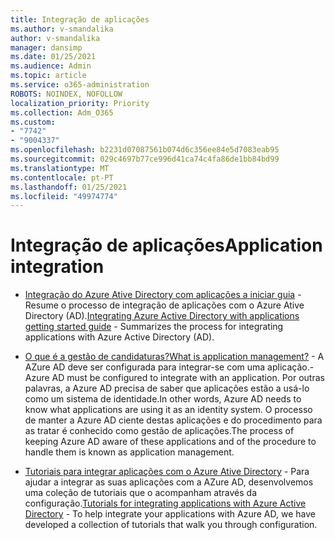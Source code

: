 ```yaml
---
title: Integração de aplicações
ms.author: v-smandalika
author: v-smandalika
manager: dansimp
ms.date: 01/25/2021
ms.audience: Admin
ms.topic: article
ms.service: o365-administration
ROBOTS: NOINDEX, NOFOLLOW
localization_priority: Priority
ms.collection: Adm_O365
ms.custom:
- "7742"
- "9004337"
ms.openlocfilehash: b2231d07087561b074d6c356ee84e5d7083eab95
ms.sourcegitcommit: 029c4697b77ce996d41ca74c4fa86de1bb84bd99
ms.translationtype: MT
ms.contentlocale: pt-PT
ms.lasthandoff: 01/25/2021
ms.locfileid: "49974774"
---
```

# <a name="application--integration"></a><span data-ttu-id="a46aa-102">Integração de aplicações</span><span class="sxs-lookup"><span data-stu-id="a46aa-102">Application  integration</span></span>

- <span data-ttu-id="a46aa-103">[Integração do Azure Ative Directory com aplicações a iniciar guia](https://docs.microsoft.com/azure/active-directory/manage-apps/plan-an-application-integration)  - Resume o processo de integração de aplicações com o Azure Ative Directory (AD).</span><span class="sxs-lookup"><span data-stu-id="a46aa-103">[Integrating Azure Active Directory with applications getting started guide](https://docs.microsoft.com/azure/active-directory/manage-apps/plan-an-application-integration)  - Summarizes the process for integrating applications with Azure Active Directory (AD).</span></span>

- [<span data-ttu-id="a46aa-104">O que é a gestão de candidaturas?</span><span class="sxs-lookup"><span data-stu-id="a46aa-104">What is application management?</span></span>](https://docs.microsoft.com/azure/active-directory/manage-apps/what-is-application-management)  <span data-ttu-id="a46aa-105">- A AZure AD deve ser configurada para integrar-se com uma aplicação.</span><span class="sxs-lookup"><span data-stu-id="a46aa-105">- Azure AD must be configured to integrate with an application.</span></span> <span data-ttu-id="a46aa-106">Por outras palavras, a Azure AD precisa de saber que aplicações estão a usá-lo como um sistema de identidade.</span><span class="sxs-lookup"><span data-stu-id="a46aa-106">In other words, Azure AD needs to know what applications are using it as an identity system.</span></span> <span data-ttu-id="a46aa-107">O processo de manter a Azure AD ciente destas aplicações e do procedimento para as tratar é conhecido como gestão de aplicações.</span><span class="sxs-lookup"><span data-stu-id="a46aa-107">The process of keeping Azure AD aware of these applications and of the procedure to handle them is known as application management.</span></span>

- <span data-ttu-id="a46aa-108">[Tutoriais para integrar aplicações com o Azure Ative Directory](https://docs.microsoft.com/azure/active-directory/saas-apps/tutorial-list)  - Para ajudar a integrar as suas aplicações com a AZure AD, desenvolvemos uma coleção de tutoriais que o acompanham através da configuração.</span><span class="sxs-lookup"><span data-stu-id="a46aa-108">[Tutorials for integrating applications with Azure Active Directory](https://docs.microsoft.com/azure/active-directory/saas-apps/tutorial-list)  - To help integrate your applications with Azure AD, we have developed a collection of tutorials that walk you through configuration.</span></span>


